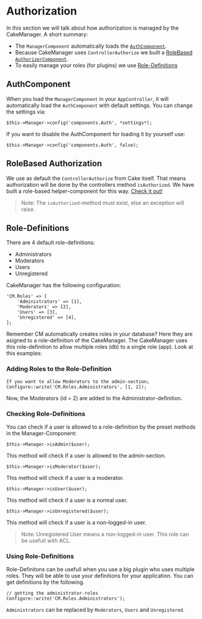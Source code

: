 Authorization
=============

In this section we will talk about how authorization is managed by the CakeManager. 
A short summary: 

* The `ManagerComponent` automatically loads the [`AuthComponent`](#authcomponent).
* Because CakeManager uses `ControllerAuthorize` we built a [RoleBased `AuthorizerComponent`](#rolebased-authorization).
* To easily manage your roles (for plugins) we use [Role-Definitions](#role-definitions)


AuthComponent
-------------

When you load the `ManagerComponent` in your `AppController`, it will automatically load the `AuthComponent` with default settings.
You can change the settings via:

    $this->Manager->config('components.Auth', *settings*);

If you want to disable the AuthComponent for loading it by yourself use:

    $this->Manager->config('components.Auth', false);


RoleBased Authorization
-----------------------

We use as default the `ControllerAuthorize` from Cake itself. That means authorization will be done by the controllers method `isAuthorized`. We have built a role-based helper-component for this way. [Check it out!](Components/Authorizer.md)

> Note: The `isAuthorized`-method must exist, else an exception will raise.

Role-Definitions
----------------

There are 4 default role-definitions:
- Administrators
- Moderators
- Users
- Unregistered

CakeManager has the following configuration:

    'CM.Roles' => [
        'Administrators' => [1],
        'Moderators' => [2],
        'Users' => [3],
        'Unregistered' => [4],
    ];
    
Remember CM automatically creates roles in your database? Here they are asigned to a role-definition of the CakeManager.
The CakeManager uses this role-definition to allow multiple roles (db) to a single role (app). Look at this examples:

### Adding Roles to the Role-Definition

    If you want to allow Moderators to the admin-section;
    Configure::write('CM.Roles.Administrators', [1, 2]);
    
Now, the Moderators (id = 2) are added to the Administrator-definition. 

### Checking Role-Definitions

You can check if a user is allowed to a role-definition by the preset methods in the Manager-Component:

    $this->Manager->isAdmin($user);

This method will check if a user is allowed to the admin-section.

    $this->Manager->isModerator($user);

This method will check if a user is a moderator.

    $this->Manager->isUser($user);

This method will check if a user is a normal user.

    $this->Manager->isUnregistered($user);

This method will check if a user is a non-logged-in user.

> Note: Unregistered User means a non-logged-in user. This role can be usefull with ACL.

### Using Role-Definitions

Role-Definitons can be usefull when you use a big plugin who uses multiple roles. They will be able to use your definitions for your application. You can get definitions by the following.

    // getting the administrator-roles
    Configure::write('CM.Roles.Administrators');
    
`Administrators` can be replaced by `Moderators`, `Users` and `Unregistered`.
